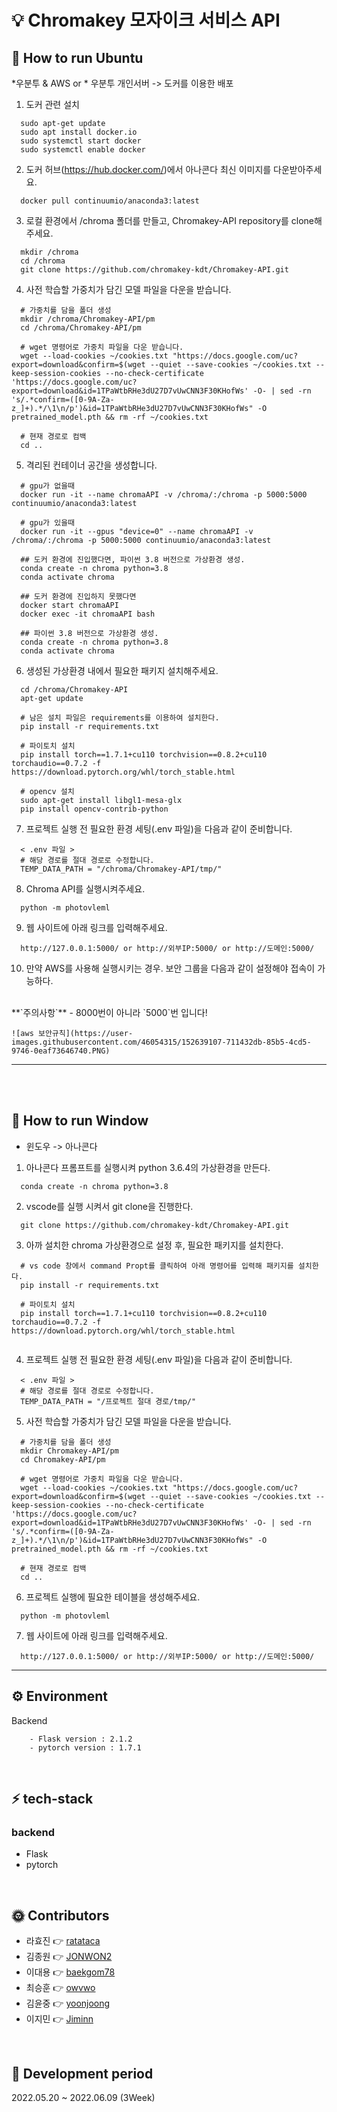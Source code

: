 # :bulb: Chromakey 모자이크 서비스 API


## 🚗 How to run Ubuntu

*우분투 & AWS or * 우분투 개인서버 -> 도커를 이용한 배포
1. 도커 관련 설치
```
  sudo apt-get update
  sudo apt install docker.io 
  sudo systemctl start docker
  sudo systemctl enable docker
```
2. 도커 허브(https://hub.docker.com/)에서 아나콘다 최신 이미지를 다운받아주세요.

```
  docker pull continuumio/anaconda3:latest
```


3. 로컬 환경에서 /chroma 폴더를 만들고, Chromakey-API repository를 clone해주세요.
```
  mkdir /chroma
  cd /chroma
  git clone https://github.com/chromakey-kdt/Chromakey-API.git
```

4. 사전 학습할 가중치가 담긴 모델 파일을 다운을 받습니다. 
```
  # 가중치를 담을 폴더 생성
  mkdir /chroma/Chromakey-API/pm
  cd /chroma/Chromakey-API/pm

  # wget 명령어로 가중치 파일을 다운 받습니다.
  wget --load-cookies ~/cookies.txt "https://docs.google.com/uc?export=download&confirm=$(wget --quiet --save-cookies ~/cookies.txt --keep-session-cookies --no-check-certificate 'https://docs.google.com/uc?export=download&id=1TPaWtbRHe3dU27D7vUwCNN3F30KHofWs' -O- | sed -rn 's/.*confirm=([0-9A-Za-z_]+).*/\1\n/p')&id=1TPaWtbRHe3dU27D7vUwCNN3F30KHofWs" -O pretrained_model.pth && rm -rf ~/cookies.txt
  
  # 현재 경로로 컴백
  cd ..
```

5. 격리된 컨테이너 공간을 생성합니다.
```
  # gpu가 없을때
  docker run -it --name chromaAPI -v /chroma/:/chroma -p 5000:5000 continuumio/anaconda3:latest

  # gpu가 있을때
  docker run -it --gpus "device=0" --name chromaAPI -v /chroma/:/chroma -p 5000:5000 continuumio/anaconda3:latest

  ## 도커 환경에 진입했다면, 파이썬 3.8 버전으로 가상환경 생성.
  conda create -n chroma python=3.8
  conda activate chroma

  ## 도커 환경에 진입하지 못했다면
  docker start chromaAPI
  docker exec -it chromaAPI bash

  ## 파이썬 3.8 버전으로 가상환경 생성.
  conda create -n chroma python=3.8
  conda activate chroma
```

6. 생성된 가상환경 내에서 필요한 패키지 설치해주세요.
```
  cd /chroma/Chromakey-API
  apt-get update
  
  # 남은 설치 파일은 requirements를 이용하여 설치한다.
  pip install -r requirements.txt
  
  # 파이토치 설치
  pip install torch==1.7.1+cu110 torchvision==0.8.2+cu110 torchaudio==0.7.2 -f https://download.pytorch.org/whl/torch_stable.html

  # opencv 설치
  sudo apt-get install libgl1-mesa-glx
  pip install opencv-contrib-python

```
7. 프로젝트 실행 전 필요한 환경 세팅(.env 파일)을 다음과 같이 준비합니다.
```
  < .env 파일 >
  # 해당 경로를 절대 경로로 수정합니다.
  TEMP_DATA_PATH = "/chroma/Chromakey-API/tmp/" 
```

8. Chroma API를 실행시켜주세요.
```
  python -m photovleml
```

9. 웹 사이트에 아래 링크를 입력해주세요.
```
  http://127.0.0.1:5000/ or http://외부IP:5000/ or http://도메인:5000/
```

10. 만약 AWS를 사용해 실행시키는 경우. 보안 그룹을 다음과 같이 설정해야 접속이 가능하다.
<br>
**`주의사항`** 
    - 8000번이 아니라 `5000`번 입니다!

    ![aws 보안규칙](https://user-images.githubusercontent.com/46054315/152639107-711432db-85b5-4cd5-9746-0eaf73646740.PNG)
---
<br>
<br>

## 🚗 How to run Window

* 윈도우 -> 아나콘다
1. 아나콘다 프롬프트를 실행시켜 python 3.6.4의 가상환경을 만든다.
```
  conda create -n chroma python=3.8
```
2. vscode를 실행 시켜서 git clone을 진행한다.
```
  git clone https://github.com/chromakey-kdt/Chromakey-API.git
```
3. 아까 설치한 chroma 가상환경으로 설정 후, 필요한 패키지를 설치한다.
```
  # vs code 창에서 command Propt를 클릭하여 아래 명령어를 입력해 패키지를 설치한다.
  pip install -r requirements.txt
  
  # 파이토치 설치
  pip install torch==1.7.1+cu110 torchvision==0.8.2+cu110 torchaudio==0.7.2 -f https://download.pytorch.org/whl/torch_stable.html
  
```
4. 프로젝트 실행 전 필요한 환경 세팅(.env 파일)을 다음과 같이 준비합니다.
```
  < .env 파일 >
  # 해당 경로를 절대 경로로 수정합니다.
  TEMP_DATA_PATH = "/프로젝트 절대 경로/tmp/" 
```
5. 사전 학습할 가중치가 담긴 모델 파일을 다운을 받습니다. 
```
  # 가중치를 담을 폴더 생성
  mkdir Chromakey-API/pm
  cd Chromakey-API/pm

  # wget 명령어로 가중치 파일을 다운 받습니다.
  wget --load-cookies ~/cookies.txt "https://docs.google.com/uc?export=download&confirm=$(wget --quiet --save-cookies ~/cookies.txt --keep-session-cookies --no-check-certificate 'https://docs.google.com/uc?export=download&id=1TPaWtbRHe3dU27D7vUwCNN3F30KHofWs' -O- | sed -rn 's/.*confirm=([0-9A-Za-z_]+).*/\1\n/p')&id=1TPaWtbRHe3dU27D7vUwCNN3F30KHofWs" -O pretrained_model.pth && rm -rf ~/cookies.txt
  
  # 현재 경로로 컴백
  cd ..
```
6. 프로젝트 실행에 필요한 테이블을 생성해주세요.
```
  python -m photovleml
```

7. 웹 사이트에 아래 링크를 입력해주세요.
```
  http://127.0.0.1:5000/ or http://외부IP:5000/ or http://도메인:5000/
```


---

## ⚙ Environment

Backend

```
    - Flask version : 2.1.2
    - pytorch version : 1.7.1
```


<br>

## ⚡ tech-stack

### backend

- Flask
- pytorch

<br>


## 🌞 Contributors

- 라효진 👉 [ratataca](https://github.com/ratataca)
- 김종원 👉 [JONWON2](https://github.com/JONWON2)
- 이대용 👉 [baekgom78](https://github.com/baekgom78)
- 최승훈 👉 [owvwo](https://github.com/owvwo)
- 김윤중 👉 [yoonjoong](https://github.com/yoonjoong)
- 이지민 👉 [Jiminn](https://github.com/Jiminn)

<br>

## 📅 Development period

2022.05.20 ~ 2022.06.09 (3Week)
